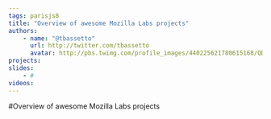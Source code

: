 ```yaml
---
tags: parisjs8
title: "Overview of awesome Mozilla Labs projects"
authors:
    - name: "@tbassetto"
      url: http://twitter.com/tbassetto
      avatar: http://pbs.twimg.com/profile_images/440225621780615168/QD6srNEX_bigger.jpeg
projects:
slides:
    - #
videos:
---
```

#Overview of awesome Mozilla Labs projects
